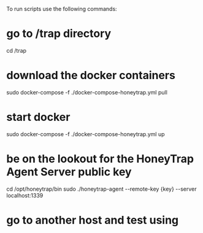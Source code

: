 To run scripts use the following commands:
# go to /trap directory
cd /trap
# download the docker containers
sudo docker-compose -f ./docker-compose-honeytrap.yml pull
# start docker
sudo docker-compose -f ./docker-compose-honeytrap.yml up
# be on the lookout for the HoneyTrap Agent Server public key
cd /opt/honeytrap/bin
sudo ./honeytrap-agent --remote-key {key} --server localhost:1339
# go to another host and test using
